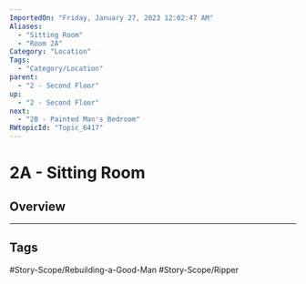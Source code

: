 ```yaml
---
ImportedOn: "Friday, January 27, 2023 12:02:47 AM"
Aliases:
  - "Sitting Room"
  - "Room 2A"
Category: "Location"
Tags:
  - "Category/Location"
parent:
  - "2 - Second Floor"
up:
  - "2 - Second Floor"
next:
  - "2B - Painted Man's Bedroom"
RWtopicId: "Topic_6417"
---
```

# 2A - Sitting Room
## Overview

---
## Tags
#Story-Scope/Rebuilding-a-Good-Man #Story-Scope/Ripper

